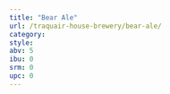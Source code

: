 ```yaml
---
title: "Bear Ale"
url: /traquair-house-brewery/bear-ale/
category: 
style: 
abv: 5
ibu: 0
srm: 0
upc: 0
---
```



